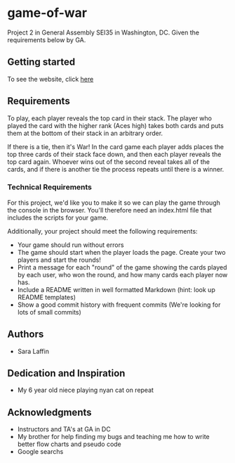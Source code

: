 # game-of-war
Project 2 in General Assembly SEI35 in Washington, DC. Given the requirements below by GA.

## Getting started
To see the website, click [here](https://saralaffin.github.io/game-of-war)

## Requirements
To play, each player reveals the top card in their stack. The player who played the card with the higher rank (Aces high) takes both cards and puts them at the bottom of their stack in an arbitrary order.

If there is a tie, then it's War! In the card game each player adds places the top three cards of their stack face down, and then each player reveals the top card again. Whoever wins out of the second reveal takes all of the cards, and if there is another tie the process repeats until there is a winner.

### Technical Requirements
For this project, we'd like you to make it so we can play the game through the console in the browser. You'll therefore need an index.html file that includes the scripts for your game.

Additionally, your project should meet the following requirements:

* Your game should run without errors
* The game should start when the player loads the page. Create your two players and start the rounds!
* Print a message for each "round" of the game showing the cards played by each user, who won the round, and how many cards each player now has.
* Include a README written in well formatted Markdown (hint: look up README templates)
* Show a good commit history with frequent commits (We're looking for lots of small commits)

## Authors
* Sara Laffin

## Dedication and Inspiration
* My 6 year old niece playing nyan cat on repeat

## Acknowledgments
* Instructors and TA's at GA in DC
* My brother for help finding my bugs and teaching me how to write better flow charts and pseudo code
* Google searchs
